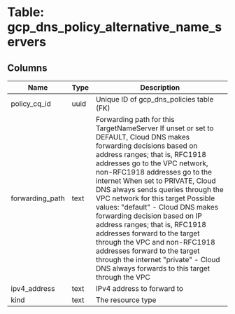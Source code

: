 
# Table: gcp_dns_policy_alternative_name_servers

## Columns
| Name        | Type           | Description  |
| ------------- | ------------- | -----  |
|policy_cq_id|uuid|Unique ID of gcp_dns_policies table (FK)|
|forwarding_path|text|Forwarding path for this TargetNameServer If unset or set to DEFAULT, Cloud DNS makes forwarding decisions based on address ranges; that is, RFC1918 addresses go to the VPC network, non-RFC1918 addresses go to the internet When set to PRIVATE, Cloud DNS always sends queries through the VPC network for this target  Possible values:   "default" - Cloud DNS makes forwarding decision based on IP address ranges; that is, RFC1918 addresses forward to the target through the VPC and non-RFC1918 addresses forward to the target through the internet   "private" - Cloud DNS always forwards to this target through the VPC|
|ipv4_address|text|IPv4 address to forward to|
|kind|text|The resource type|
